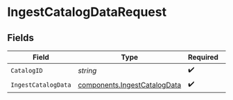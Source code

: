 # IngestCatalogDataRequest


## Fields

| Field                                                                        | Type                                                                         | Required                                                                     | Description                                                                  |
| ---------------------------------------------------------------------------- | ---------------------------------------------------------------------------- | ---------------------------------------------------------------------------- | ---------------------------------------------------------------------------- |
| `CatalogID`                                                                  | *string*                                                                     | :heavy_check_mark:                                                           | N/A                                                                          |
| `IngestCatalogData`                                                          | [components.IngestCatalogData](../../models/components/ingestcatalogdata.md) | :heavy_check_mark:                                                           | N/A                                                                          |